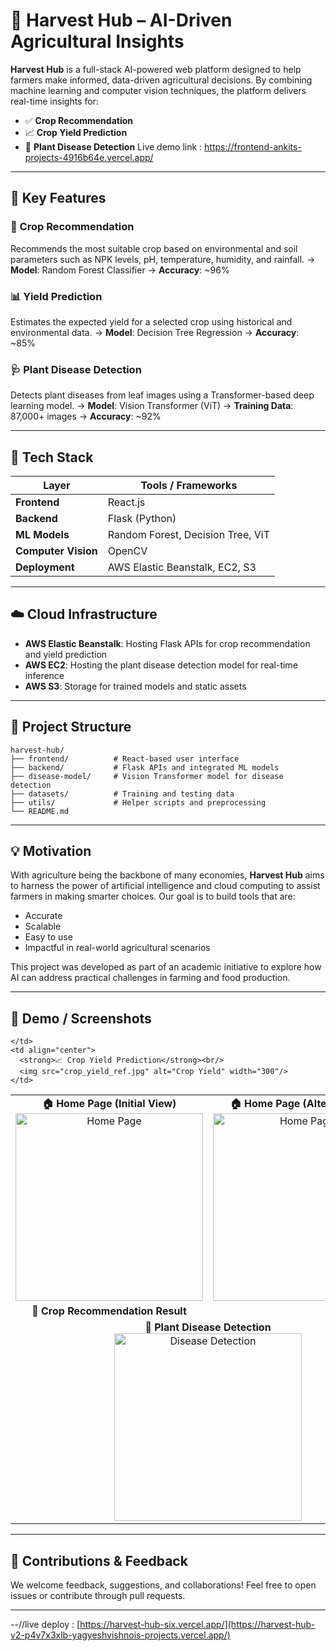 # 🌾 Harvest Hub – AI-Driven Agricultural Insights

**Harvest Hub** is a full-stack AI-powered web platform designed to help farmers make informed, data-driven agricultural decisions. By combining machine learning and computer vision techniques, the platform delivers real-time insights for:

* ✅ **Crop Recommendation**
* 📈 **Crop Yield Prediction**
* 🍂 **Plant Disease Detection**
  Live demo link : https://frontend-ankits-projects-4916b64e.vercel.app/

---

## 🚀 Key Features

### 🌱 Crop Recommendation

Recommends the most suitable crop based on environmental and soil parameters such as NPK levels, pH, temperature, humidity, and rainfall.
→ **Model**: Random Forest Classifier
→ **Accuracy**: \~96%

### 📊 Yield Prediction

Estimates the expected yield for a selected crop using historical and environmental data.
→ **Model**: Decision Tree Regression
→ **Accuracy**: \~85%

### 🩺 Plant Disease Detection

Detects plant diseases from leaf images using a Transformer-based deep learning model.
→ **Model**: Vision Transformer (ViT)
→ **Training Data**: 87,000+ images
→ **Accuracy**: \~92%

---

## 🧰 Tech Stack

| Layer               | Tools / Frameworks                |
| ------------------- | --------------------------------- |
| **Frontend**        | React.js                          |
| **Backend**         | Flask (Python)                    |
| **ML Models**       | Random Forest, Decision Tree, ViT |
| **Computer Vision** | OpenCV                            |
| **Deployment**      | AWS Elastic Beanstalk, EC2, S3    |

---

## ☁️ Cloud Infrastructure

* **AWS Elastic Beanstalk**: Hosting Flask APIs for crop recommendation and yield prediction
* **AWS EC2**: Hosting the plant disease detection model for real-time inference
* **AWS S3**: Storage for trained models and static assets

---

## 📁 Project Structure

```
harvest-hub/
├── frontend/          # React-based user interface
├── backend/           # Flask APIs and integrated ML models
├── disease-model/     # Vision Transformer model for disease detection
├── datasets/          # Training and testing data
├── utils/             # Helper scripts and preprocessing
└── README.md
```

---

## 💡 Motivation

With agriculture being the backbone of many economies, **Harvest Hub** aims to harness the power of artificial intelligence and cloud computing to assist farmers in making smarter choices. Our goal is to build tools that are:

* Accurate
* Scalable
* Easy to use
* Impactful in real-world agricultural scenarios

This project was developed as part of an academic initiative to explore how AI can address practical challenges in farming and food production.

---

## 📸 Demo / Screenshots

<table>
  <tr>
    <td align="center">
      <strong>🏠 Home Page (Initial View)</strong><br/>
      <img src="home_page_ref.jpg" alt="Home Page" width="300"/>
    </td>
    <td align="center">
      <strong>🏠 Home Page (Alternate View)</strong><br/>
      <img src="home_page_ref2.jpg" alt="Home Page 2" width="300"/>
    </td>
  </tr>
  <tr>
    <td align="center">
      <strong>🌱 Crop Recommendation Result</strong><br/>
    </td>
     

    </td>
    <td align="center">
      <strong>📈 Crop Yield Prediction</strong><br/>
      <img src="crop_yield_ref.jpg" alt="Crop Yield" width="300"/>
    </td>
  </tr>
  <tr>
    <td align="center" colspan="2">
      <strong>🍂 Plant Disease Detection</strong><br/>
      <img src="crop_diesease_ref.jpg" alt="Disease Detection" width="300"/>
    </td>
  </tr>
</table>

---

## 🤝 Contributions & Feedback

We welcome feedback, suggestions, and collaborations! Feel free to open issues or contribute through pull requests.

---
--//live deploy : [https://harvest-hub-six.vercel.app/](https://harvest-hub-v2-p4v7x3xlb-yagyeshvishnois-projects.vercel.app/)


